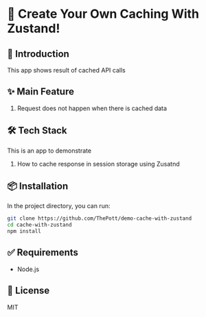 # 🚀 Create Your Own Caching With Zustand!

## 📖 Introduction
This app shows result of cached API calls

## ✨ Main Feature
1. Request does not happen when there is cached data


## 🛠️ Tech Stack
This is an app to demonstrate
1. How to cache response in session storage using Zusatnd


## 📦 Installation
In the project directory, you can run:
```bash
git clone https://github.com/ThePott/demo-cache-with-zustand
cd cache-with-zustand
npm install
```
## ✅ Requirements
* Node.js
## 📜 License
MIT
